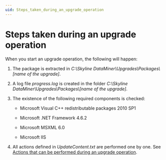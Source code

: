 ```yaml
---
uid: Steps_taken_during_an_upgrade_operation
---
```


# Steps taken during an upgrade operation

When you start an upgrade operation, the following will happen:

1. The package is extracted in *C:\\Skyline DataMiner\\Upgrades\\Packages\\[name of the upgrade]*.

1. A log file *progress.log* is created in the folder *C:\\Skyline DataMiner\\Upgrades\\Packages\\\[name of the upgrade\]*.

1. The existence of the following required components is checked:

   - Microsoft Visual C++ redistributable packages 2010 SP1

   - Microsoft .NET Framework 4.6.2

   - Microsoft MSXML 6.0

   - Microsoft IIS

1. All actions defined in *UpdateContent.txt* are performed one by one. See [Actions that can be performed during an upgrade operation](xref:Actions_that_can_be_performed_during_an_upgrade_operation).

